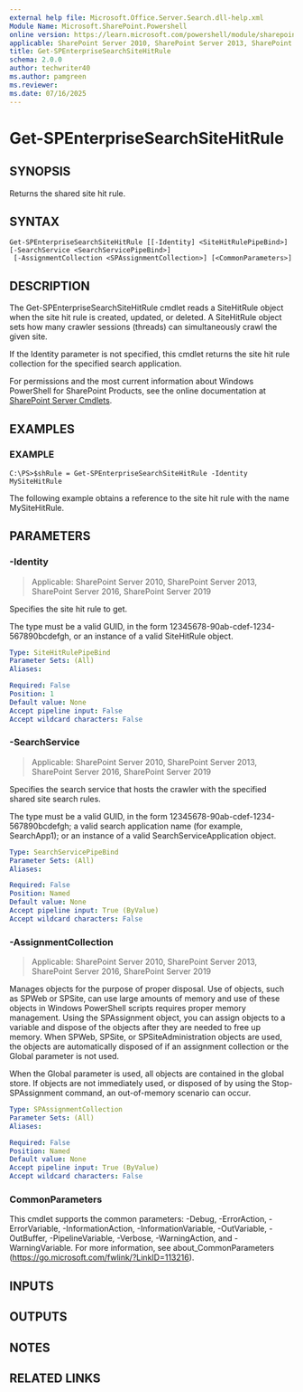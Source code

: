 ```yaml
---
external help file: Microsoft.Office.Server.Search.dll-help.xml
Module Name: Microsoft.SharePoint.Powershell
online version: https://learn.microsoft.com/powershell/module/sharepoint-server/get-spenterprisesearchsitehitrule
applicable: SharePoint Server 2010, SharePoint Server 2013, SharePoint Server 2016, SharePoint Server 2019
title: Get-SPEnterpriseSearchSiteHitRule
schema: 2.0.0
author: techwriter40
ms.author: pamgreen
ms.reviewer:
ms.date: 07/16/2025
---
```


# Get-SPEnterpriseSearchSiteHitRule

## SYNOPSIS
Returns the shared site hit rule.

## SYNTAX

```
Get-SPEnterpriseSearchSiteHitRule [[-Identity] <SiteHitRulePipeBind>] [-SearchService <SearchServicePipeBind>]
 [-AssignmentCollection <SPAssignmentCollection>] [<CommonParameters>]
```

## DESCRIPTION
The Get-SPEnterpriseSearchSiteHitRule cmdlet reads a SiteHitRule object when the site hit rule is created, updated, or deleted.
A SiteHitRule object sets how many crawler sessions (threads) can simultaneously crawl the given site.

If the Identity parameter is not specified, this cmdlet returns the site hit rule collection for the specified search application.

For permissions and the most current information about Windows PowerShell for SharePoint Products, see the online documentation at [SharePoint Server Cmdlets](https://learn.microsoft.com/powershell/sharepoint/sharepoint-server/sharepoint-server-cmdlets).

## EXAMPLES

### EXAMPLE
```
C:\PS>$shRule = Get-SPEnterpriseSearchSiteHitRule -Identity MySiteHitRule
```

The following example obtains a reference to the site hit rule with the name MySiteHitRule.

## PARAMETERS

### -Identity

> Applicable: SharePoint Server 2010, SharePoint Server 2013, SharePoint Server 2016, SharePoint Server 2019

Specifies the site hit rule to get.

The type must be a valid GUID, in the form 12345678-90ab-cdef-1234-567890bcdefgh, or an instance of a valid SiteHitRule object.

```yaml
Type: SiteHitRulePipeBind
Parameter Sets: (All)
Aliases:

Required: False
Position: 1
Default value: None
Accept pipeline input: False
Accept wildcard characters: False
```

### -SearchService

> Applicable: SharePoint Server 2010, SharePoint Server 2013, SharePoint Server 2016, SharePoint Server 2019

Specifies the search service that hosts the crawler with the specified shared site search rules.

The type must be a valid GUID, in the form 12345678-90ab-cdef-1234-567890bcdefgh; a valid search application name (for example, SearchApp1); or an instance of a valid SearchServiceApplication object.

```yaml
Type: SearchServicePipeBind
Parameter Sets: (All)
Aliases:

Required: False
Position: Named
Default value: None
Accept pipeline input: True (ByValue)
Accept wildcard characters: False
```

### -AssignmentCollection

> Applicable: SharePoint Server 2010, SharePoint Server 2013, SharePoint Server 2016, SharePoint Server 2019

Manages objects for the purpose of proper disposal.
Use of objects, such as SPWeb or SPSite, can use large amounts of memory and use of these objects in Windows PowerShell scripts requires proper memory management.
Using the SPAssignment object, you can assign objects to a variable and dispose of the objects after they are needed to free up memory.
When SPWeb, SPSite, or SPSiteAdministration objects are used, the objects are automatically disposed of if an assignment collection or the Global parameter is not used.

When the Global parameter is used, all objects are contained in the global store.
If objects are not immediately used, or disposed of by using the Stop-SPAssignment command, an out-of-memory scenario can occur.

```yaml
Type: SPAssignmentCollection
Parameter Sets: (All)
Aliases:

Required: False
Position: Named
Default value: None
Accept pipeline input: True (ByValue)
Accept wildcard characters: False
```

### CommonParameters
This cmdlet supports the common parameters: -Debug, -ErrorAction, -ErrorVariable, -InformationAction, -InformationVariable, -OutVariable, -OutBuffer, -PipelineVariable, -Verbose, -WarningAction, and -WarningVariable. For more information, see about_CommonParameters (https://go.microsoft.com/fwlink/?LinkID=113216).

## INPUTS

## OUTPUTS

## NOTES

## RELATED LINKS
